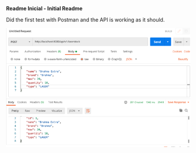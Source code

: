 **Readme Inicial - Initial Readme**

Did the first test with Postman and the API is working as it should.

![Screenshot Post Request Response](https://github.com/bernasurf/DIO-bernas-beer-management/blob/main/Postman-Response-Success.png?raw=true)
